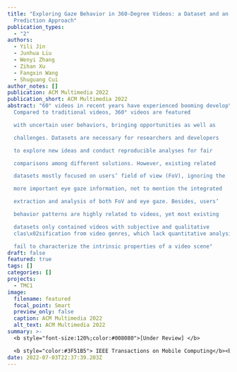 ```yaml
---
title: "Exploring Gaze Behavior in 360-Degree Videos: a Dataset and an FoV
  Prediction Approach"
publication_types:
  - "2"
authors:
  - Yili Jin
  - Junhua Liu
  - Wenyi Zhang
  - Zihan Xu
  - Fangxin Wang
  - Shuguang Cui
author_notes: []
publication: ACM Multimedia 2022
publication_short: ACM Multimedia 2022
abstract: "60° videos in recent years have experienced booming develop\x02ment.
  Compared to traditional videos, 360° videos are featured

  with uncertain user behaviors, bringing opportunities as well as

  challenges. Datasets are necessary for researchers and developers

  to explore new ideas and conduct reproducible analyses for fair

  comparisons among different solutions. However, existing related

  datasets mostly focused on users’ field of view (FoV), ignoring the

  more important eye gaze information, not to mention the integrated

  extraction and analysis of both FoV and eye gaze. Besides, users’

  behavior patterns are highly related to videos, yet most existing

  datasets only contained videos with subjective and qualitative
  clas\x02sification from video genres, which lack quantitative analysis and

  fail to characterize the intrinsic properties of a video scene"
draft: false
featured: true
tags: []
categories: []
projects:
  - TMC1
image:
  filename: featured
  focal_point: Smart
  preview_only: false
  caption: ACM Multimedia 2022
  alt_text: ACM Multimedia 2022
summary: >-
  <b style="font-size:120%;color:#008080">[Under Review] </b> 

  <b style="color:#3F51B5"> IEEE Transactions on Mobile Computing</b><b style="color:red"> (Q1)</b>
date: 2022-07-03T22:37:39.203Z
---
```

